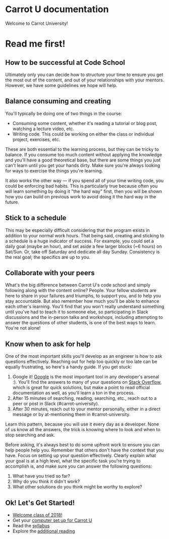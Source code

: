# Carrot U documentation

Welcome to Carrot University!

# Read me first!
## How to be successful at Code School

Ultimately only you can decide how to structure your time to ensure
you get the most out of the content, and out of your relationships
with your mentors. However, we have some guidelines we hope will help.

## Balance consuming and creating
You'll typically be doing one of two things in the course:

* Consuming some content, whether it's reading a tutorial or blog post,
 watching a lecture video, etc.
* Writing code. This could be working on either the class or individual project,
 exercises, etc.

These are both essential to the learning process, but they can be tricky to balance.
If you consume too much content without applying the knowledge and you'll have a good
theoretical base, but there are some things you just can't learn until you get
your hands dirty. Make sure you're always looking for ways to exercise the things
you're learning.

It also works the other way — if you spend all of your time writing code,
you could be enforcing bad habits. This is particularly true because often you will
learn something by doing it "the hard way" first, then you will be shown how you can
build on previous work to avoid doing it the hard way in the future.

## Stick to a schedule
This may be especially difficult considering that the program exists in addition to
your normal work hours. That being said, creating and sticking to a schedule is a huge
indicator of success. For example, you could set a daily goal (maybe an hour),
and set aside a few larger blocks (~6 hours) on Sat/Sun. Or, take off Saturday
and dedicate all day Sunday. Consistency is the real goal; the specifics are up to you.

## Collaborate with your peers
What's the big difference between Carrot U's code school and simply following along
with the content online? People. Your fellow students are here to share in your failures
and triumphs, to support you, and to help you stay accountable. But also remember how
much you'll be able to enhance each other's learning. You'll find that you won't
really understand something until you've had to teach it to someone else, so participating
in Slack discussions and the in-person talks and workshops, including attempting to answer
the questions of other students, is one of the best ways to learn. You're not alone!

## Know when to ask for help
One of the most important skills you'll develop as an engineer is how to ask questions
effectively. Reaching out for help too quickly or too late can be equally frustrating,
so here's a handy guide. If you get stuck:

1. Google it! [Google](https://www.google.com) is the most important tool in any
developer's arsenal :). You'll find the answers to many of your questions on
[Stack Overflow](https://stackoverflow.com/), which is great for quick solutions,
but make a point to read official documentation as well, as you'll learn a ton in the process.
2. After 15 minutes of searching, reading, searching, etc., reach out to a peer or post in
Slack (#carrot-university).
3. After 30 minutes, reach out to your mentor personally, either in a direct message or by
at-mentioning them in #carrot-university.

Learn this pattern, because you will use it every day as a developer. None of us know all
the answers, the trick is knowing where to look and when to stop searching and ask.

Before asking, it's always best to do some upfront work to ensure you can help people
help you. Remember that others don't have the context that you have. Focus on setting up
your question effectively. Clearly explain what your goal is at a high level, what the
specific task you're trying to accomplish is, and make sure you can answer the following
questions:

1. What have you tried so far?
2. Why do you think it didn't work?
3. What other solutions do you think might be worthy to explore?

## Ok! Let's Get Started!
- [Welcome class of 2018!](2019-session/welcome-to-carrot-u-2019.md)
- Get your [computer set up for Carrot U](2019-session/install-fest/index.md)
- Read the [syllabus](2019-session/syllabus-2019.md)
- Explore the [additional reading](2019-session/extra/additional_reading.md)
